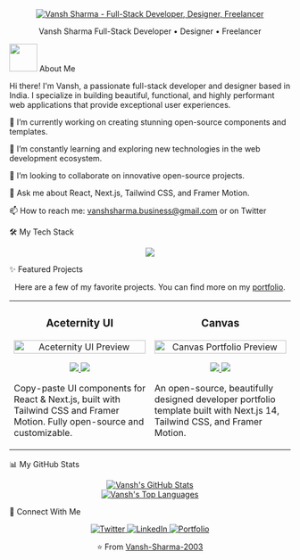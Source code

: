 <!--
Hello Vansh!

Here is your new GitHub Profile README, designed to match the sleek, modern, and dark theme of your portfolio at https://vansh.live.

I've included comments like this one to help you easily customize it. You can change the project details, add more skills, or tweak the text as you see fit.

To use this:

Create a new repository on GitHub with the same name as your username (e.g., your-username/your-username).

Create a new file in that repository named README.md.

Copy and paste all the code from this document into that README.md file.

Commit the changes, and it will appear on your GitHub profile page!

Best of luck!
-->

<!-- Header Section -->

<div align="center">
<a href="https://vansh.live" target="_blank">
<img src="https://www.google.com/search?q=https://raw.githubusercontent.com/Vansh-Sharma-2003/Vansh-Sharma-2003/main/header.png" alt="Vansh Sharma - Full-Stack Developer, Designer, Freelancer">
</a>
</div>

<div align="center">

Vansh Sharma
Full-Stack Developer • Designer • Freelancer
</div>

<picture><img src = "https://www.google.com/search?q=https://github.com/7oSkaaa/7oSkaaa/blob/main/Images/Connect-with-me.gif%3Fraw%3Dtrue" width = 50px></picture> About Me
<p align="left">
Hi there! I'm Vansh, a passionate full-stack developer and designer based in India. I specialize in building beautiful, functional, and highly performant web applications that provide exceptional user experiences.
</p>

🔭 I’m currently working on creating stunning open-source components and templates.

🌱 I’m constantly learning and exploring new technologies in the web development ecosystem.

👯 I’m looking to collaborate on innovative open-source projects.

💬 Ask me about React, Next.js, Tailwind CSS, and Framer Motion.

📫 How to reach me: vanshsharma.business@gmail.com or on Twitter

🛠️ My Tech Stack
<p align="center">
<a href="https://skillicons.dev">
<img src="https://www.google.com/search?q=https://skillicons.dev/icons%3Fi%3Dts,js,react,nextjs,tailwind,framer,nodejs,express,mongodb,git,github,figma,vscode%26perline%3D7" />
</a>
</p>

✨ Featured Projects
<p align="center">
Here are a few of my favorite projects. You can find more on my <a href="https://vansh.live" target="_blank">portfolio</a>.
</p>

<table width="100%">
<tr>
<td width="50%" valign="top">
<h3 align="center">Aceternity UI</h3>
<div align="center">
<a href="https://ui.aceternity.com/" target="_blank">
<img src="https://www.google.com/search?q=https://raw.githubusercontent.com/Vansh-Sharma-2003/Vansh-Sharma-2003/main/aceternity.png" width="100%" alt="Aceternity UI Preview"/>
</a>
<p>
<a href="https://www.google.com/search?q=https://github.com/aceternity/aceternity-ui" target="_blank">
<img src="https://www.google.com/search?q=https://img.shields.io/badge/CODE-black%3Fstyle%3Dfor-the-badge%26logo%3Dgithub" />
</a>
<a href="https://ui.aceternity.com/" target="_blank">
<img src="https://www.google.com/search?q=https://img.shields.io/badge/LIVE-black%3Fstyle%3Dfor-the-badge%26logo%3Dvercel" />
</a>
</p>
<p align="left">Copy-paste UI components for React & Next.js, built with Tailwind CSS and Framer Motion. Fully open-source and customizable.</p>
</div>
</td>
<td width="50%" valign="top">
<h3 align="center">Canvas</h3>
<div align="center">
<a href="https://www.google.com/search?q=https://canvas.vansh.live/" target="_blank">
<img src="https://www.google.com/search?q=https://raw.githubusercontent.com/Vansh-Sharma-2003/Vansh-Sharma-2003/main/canvas.png" width="100%" alt="Canvas Portfolio Preview"/>
</a>
<p>
<a href="https://www.google.com/search?q=https://github.com/Vansh-Sharma-2003/canvas.portfolio" target="_blank">
<img src="https://www.google.com/search?q=https://img.shields.io/badge/CODE-black%3Fstyle%3Dfor-the-badge%26logo%3Dgithub" />
</a>
<a href="https://www.google.com/search?q=https://canvas.vansh.live/" target="_blank">
<img src="https://www.google.com/search?q=https://img.shields.io/badge/LIVE-black%3Fstyle%3Dfor-the-badge%26logo%3Dvercel" />
</a>
</p>
<p align="left">An open-source, beautifully designed developer portfolio template built with Next.js 14, Tailwind CSS, and Framer Motion.</p>
</div>
</td>
</tr>
</table>

📊 My GitHub Stats
<p align="center">
<!--
Tip: You can change the theme of the stats cards to match your preference.
Find all available themes here: https://www.google.com/search?q=https://github.com/anuraghazra/github-readme-stats/blob/master/themes/README.md
I've used a transparent background to blend in with GitHub's dark/light mode.
-->
<a href="https://github.com/anuraghazra/github-readme-stats">
<img alt="Vansh's GitHub Stats" src="https://www.google.com/search?q=https://github-readme-stats.vercel.app/api%3Fusername%3DVansh-Sharma-2003%26show_icons%3Dtrue%26theme%3Dtransparent%26hide_border%3Dtrue%26include_all_commits%3Dtrue%26count_private%3Dtrue" />
</a>
<br/>
<a href="https://github.com/anuraghazra/github-readme-stats">
<img alt="Vansh's Top Languages" src="https://www.google.com/search?q=https://github-readme-stats.vercel.app/api/top-langs/%3Fusername%3DVansh-Sharma-2003%26layout%3Dcompact%26theme%3Dtransparent%26hide_border%3Dtrue" />
</a>
</p>

🔗 Connect With Me
<p align="center">
<a href="https://www.google.com/search?q=https://twitter.com/Vanshsharma_6" target="_blank">
<img src="https://www.google.com/search?q=https://img.shields.io/badge/Twitter-1DA1F2%3Fstyle%3Dfor-the-badge%26logo%3Dtwitter%26logoColor%3Dwhite" alt="Twitter"/>
</a>
<a href="https://www.google.com/search?q=https://www.linkedin.com/in/vansh-sharma-3a7821237/" target="_blank">
<img src="https://www.google.com/search?q=https://img.shields.io/badge/LinkedIn-0077B5%3Fstyle%3Dfor-the-badge%26logo%3Dlinkedin%26logoColor%3Dwhite" alt="LinkedIn"/>
</a>
<a href="https://vansh.live" target="_blank">
<img src="https://www.google.com/search?q=https://img.shields.io/badge/Portfolio-000000%3Fstyle%3Dfor-the-badge%26logo%3DAbout.me%26logoColor%3Dwhite" alt="Portfolio"/>
</a>
</p>

<!-- Footer -->

<div align="center">
<p>⭐️ From <a href="https://www.google.com/search?q=https://github.com/Vansh-Sharma-2003">Vansh-Sharma-2003</a></p>
</div>
